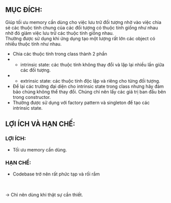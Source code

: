 ## MỤC ĐÍCH:

Giúp tối ưu memory cần dùng cho việc lưu trữ đối tượng nhờ vào việc chia sẻ các thuộc tính chung của các đối tượng có thuộc tính giống như nhau nhờ đó giảm việc lưu trữ các thuộc tính giống nhau. <br/>
Thường được sử dụng khi ứng dụng tạo một lượng rất lớn các object có nhiều thuộc tính như nhau. <br/>
-   Chia các thuộc tính trong class thành 2 phần
-   -   intrinsic state: các thuộc tính không thay đổi và lặp lại nhiều lần giữa các đối tượng.
-   -   extrinsic state: các thuộc tính độc lập và riêng cho từng đối tượng.
-   Để lại các trường đại diện cho intrinsic state trong class nhưng hãy đảm bảo chúng không thể thay đổi. Chúng chỉ nên lấy các giá trị ban đầu bên trong constructor.
-   Thường được sử dụng với factory pattern và singleton để tạo các intrinsic state.
## LỢI ÍCH VÀ HẠN CHẾ:

### LỢI ÍCH:
-   Tối ưu memory cần dùng.
### HẠN CHẾ:
-   Codebase trở nên rất phức tạp và rối rắm
<br/>
<br/>
-> Chỉ nên dùng khi thật sự cần thiết.